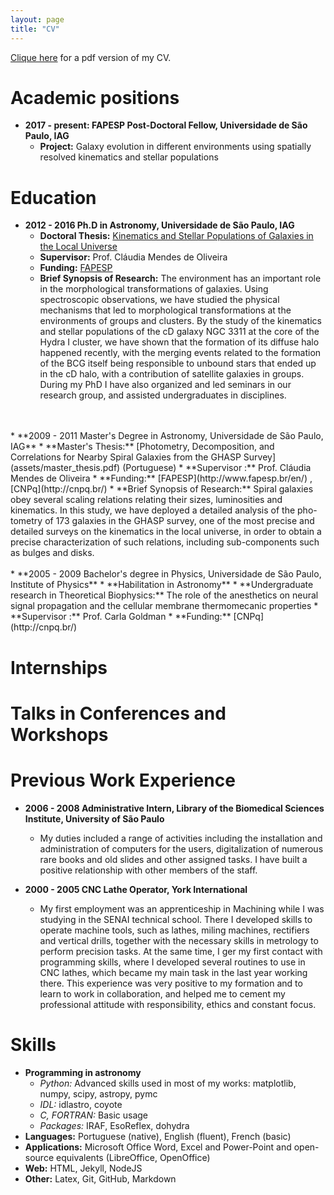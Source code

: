 ```yaml
---
layout: page
title: "CV"
---
```

[Clique here](assets/cebarbosa_cv.pdf) for a pdf version of my CV. 

Academic positions
======
* **2017 - present: FAPESP Post-Doctoral Fellow, Universidade de São Paulo, IAG**
    * **Project:** Galaxy evolution in different environments using spatially resolved kinematics and stellar populations


Education
======
* **2012 - 2016 Ph.D in Astronomy, Universidade de São Paulo, IAG**
    * **Doctoral Thesis:** [Kinematics and Stellar Populations of Galaxies in the Local Universe](assets/thesis.pdf)  
    * **Supervisor:** Prof. Cláudia Mendes de Oliveira
    * **Funding:** [FAPESP](http://www.fapesp.br/en/) 
    * **Brief Synopsis of Research:** The environment has an important role in the morphological transformations of galaxies. Using spectroscopic observations, we have studied the physical mechanisms that led to morphological transformations at the environments of groups and clusters. By the study of the kinematics and stellar populations of the cD galaxy NGC 3311 at the core of the Hydra I cluster, we have shown that the formation of its diffuse halo happened recently, with the merging events related to the formation of the BCG itself being responsible to unbound stars that ended up in the cD halo, with a contribution of satellite galaxies in groups. During my PhD I have also organized and led seminars in our research group, and assisted undergraduates in disciplines.
 <br>
 <br>
 * **2009 - 2011 Master's Degree in Astronomy, Universidade de São Paulo, IAG**
    * **Master's Thesis:** [Photometry, Decomposition, and Correlations for Nearby Spiral Galaxies from the GHASP Survey](assets/master_thesis.pdf) (Portuguese)
    * **Supervisor :** Prof. Cláudia Mendes de Oliveira
    * **Funding:** [FAPESP](http://www.fapesp.br/en/) , [CNPq](http://cnpq.br/)
    * **Brief Synopsis of Research:**  Spiral galaxies obey several scaling relations relating their sizes, luminosities and kinematics. In this study, we have deployed a detailed analysis of the pho- tometry of 173 galaxies in the GHASP survey, one of the most precise and detailed surveys on the kinematics in the local universe, in order to obtain a precise characterization of such relations, including sub-components such as bulges and disks.
    <br>
    <br>
 * **2005 - 2009 Bachelor's degree in Physics, Universidade de São Paulo, Institute of Physics**
    * **Habilitation in Astronomy**
    * **Undergraduate research in Theoretical Biophysics:** The role of the anesthetics on neural signal propagation and the cellular membrane thermomecanic properties
    * **Supervisor :** Prof. Carla Goldman
    * **Funding:** [CNPq](http://cnpq.br/)
    

    
Internships
=====

Talks in Conferences and Workshops
=====

Previous Work Experience
=====
* **2006 - 2008 Administrative Intern, Library of the Biomedical Sciences Institute, University of São Paulo**
    * My duties included a range of activities including the installation and administration of computers for the users, digitalization of numerous rare books and old slides and other assigned tasks. I have built a positive relationship with other members of the staff.

* **2000 - 2005 CNC Lathe Operator, York International**
    * My first employment was an apprenticeship in Machining while I was studying in the SENAI technical school. There I developed skills to operate machine tools, such as lathes, miling machines, rectifiers and vertical drills, together with the necessary skills in metrology to perform precision tasks. At the same time, I ger my first contact with programming skills, where I developed several routines to use in CNC lathes, which became my main task in the last year working there. This experience was very positive to my formation and to learn to work in collaboration, and helped me  to cement my professional attitude with responsibility, ethics and constant focus. 
  
Skills
======
* **Programming in astronomy**
    * *Python:* Advanced skills used in most of my works: matplotlib, numpy, scipy, astropy, pymc
    * *IDL:* idlastro, coyote
    * *C, FORTRAN:* Basic usage
    * *Packages:* IRAF, EsoReflex, dohydra 
* **Languages:** Portuguese (native), English (fluent), French (basic)
* **Applications:** Microsoft Office Word, Excel and Power-Point and open-source equivalents
(LibreOffice, OpenOffice)
* **Web:** HTML, Jekyll, NodeJS 
* **Other:** Latex, Git, GitHub, Markdown
